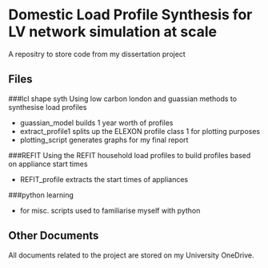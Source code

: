 # Domestic Load Profile Synthesis for LV network simulation at scale
A repositry to store code from my dissertation project

## Files


###lcl shape syth
Using low carbon london and guassian methods to synthesise load profiles
 * guassian_model builds 1 year worth of profiles
 * extract_profile1 splits up the ELEXON profile class 1 for plotting purposes
 * plotting_script generates graphs for my final report


###REFIT 
Using the REFIT household load profiles to build profiles based on appliance start times
 * REFIT_profile extracts the start times of appliances


###python learning
 * for misc. scripts used to familiarise myself with python

## Other Documents
All documents related to the project are stored on my University OneDrive. 
